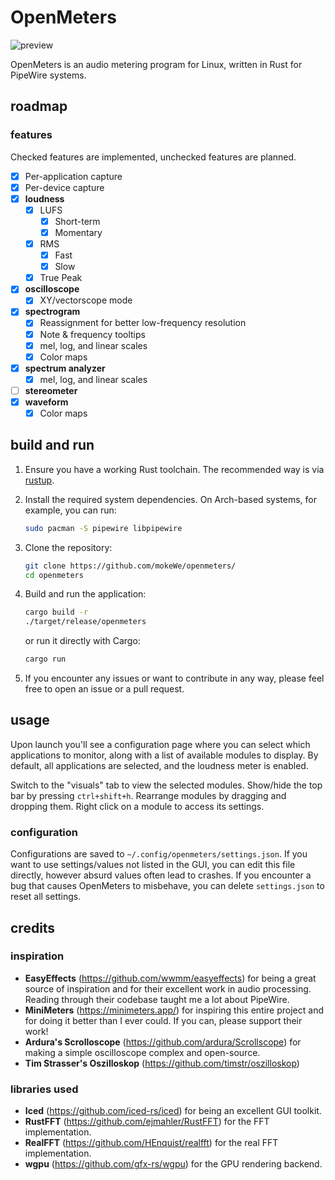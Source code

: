 # OpenMeters

![preview](screenshots/preview.gif)

OpenMeters is an audio metering program for Linux, written in Rust for PipeWire systems.

## roadmap

### features

Checked features are implemented, unchecked features are planned.

- [x] Per-application capture
- [x] Per-device capture
- [x] **loudness**
  - [x] LUFS
    - [x] Short-term
    - [x] Momentary
  - [x] RMS
    - [x] Fast
    - [x] Slow
  - [x] True Peak
- [x] **oscilloscope**
  - [x] XY/vectorscope mode
- [x] **spectrogram**
  - [x] Reassignment for better low-frequency resolution
  - [x] Note & frequency tooltips
  - [x] mel, log, and linear scales
  - [x] Color maps
- [x] **spectrum analyzer**
  - [x] mel, log, and linear scales
- [ ] **stereometer**
- [x] **waveform**
  - [x] Color maps

## build and run

1. Ensure you have a working Rust toolchain. The recommended way is via [rustup](https://rustup.rs/).
2. Install the required system dependencies. On Arch-based systems, for example, you can run:

   ```bash
   sudo pacman -S pipewire libpipewire 
   ```

3. Clone the repository:

   ```bash
   git clone https://github.com/mokeWe/openmeters/
   cd openmeters
   ```

4. Build and run the application:

   ```bash
   cargo build -r
   ./target/release/openmeters
   ```

   or run it directly with Cargo:

   ```bash
   cargo run
   ```

5. If you encounter any issues or want to contribute in any way, please feel free to open an issue or a pull request.

## usage

Upon launch you'll see a configuration page where you can select which applications to monitor, along with a list of available modules to display. By default, all applications are selected, and the loudness meter is enabled.

Switch to the "visuals" tab to view the selected modules. Show/hide the top bar by pressing `ctrl+shift+h`. Rearrange modules by dragging and dropping them. Right click on a module to access its settings.

### configuration

Configurations are saved to `~/.config/openmeters/settings.json`. If you want to use settings/values not listed in the GUI, you can edit this file directly, however absurd values often lead to crashes.
If you encounter a bug that causes OpenMeters to misbehave, you can delete `settings.json` to reset all settings.

## credits

### inspiration

- **EasyEffects** (<https://github.com/wwmm/easyeffects>) for being a great source of inspiration and for their excellent work in audio processing. Reading through their codebase taught me a lot about PipeWire.
- **MiniMeters** (<https://minimeters.app/>) for inspiring this entire project and for doing it better than I ever could. If you can, please support their work!
- **Ardura's Scrolloscope** (<https://github.com/ardura/Scrollscope>) for making a simple oscilloscope complex and open-source.
- **Tim Strasser's Oszilloskop** (<https://github.com/timstr/oszilloskop>)

### libraries used

- **Iced** (<https://github.com/iced-rs/iced>) for being an excellent GUI toolkit.
- **RustFFT** (<https://github.com/ejmahler/RustFFT>) for the FFT implementation.
- **RealFFT** (<https://github.com/HEnquist/realfft>) for the real FFT implementation.
- **wgpu** (<https://github.com/gfx-rs/wgpu>) for the GPU rendering backend.
